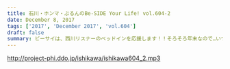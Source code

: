 ```yaml
---
title: 石川・ホンマ・ぶるんのBe-SIDE Your Life! vol.604-2
date: December 8, 2017
tags: ['2017', 'December 2017', 'vol.604']
draft: false
summary: ビーサイは、西川リスナーのベッドインを応援します！！そろそろ年末なので…いつものアレ募集します！MIURA
---
```


http://project-phi.ddo.jp/ishikawa/ishikawa604_2.mp3